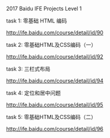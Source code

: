 2017 Baidu IFE Projects Level 1

task 1: 零基础 HTML 编码             

http://ife.baidu.com/course/detail/id/90

task 2: 零基础HTML及CSS编码（一）      

http://ife.baidu.com/course/detail/id/92

task 3: 三栏式布局                   

http://ife.baidu.com/course/detail/id/94

task 4: 定位和居中问题                

http://ife.baidu.com/course/detail/id/95

task 5: 零基础HTML及CSS编码（二）     

http://ife.baidu.com/course/detail/id/96

